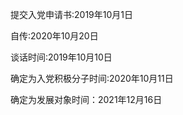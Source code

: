提交入党申请书:2019年10月1日

自传:2020年10月20日

谈话时间:2019年10月10日

确定为入党积极分子时间:2020年10月11日

确定为发展对象时间：2021年12月16日

